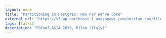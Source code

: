 ```yaml
---
layout: none
title: "Partitioning in Postgres: How Far We've Come"
external_url: "https://s3-ap-northeast-1.amazonaws.com/amitlan.com/files/slides/pgconf-eu-2019.pdf"
tags: [talks]
description: "PGConf.ASIA 2019, Milan (Italy)"
---
```

